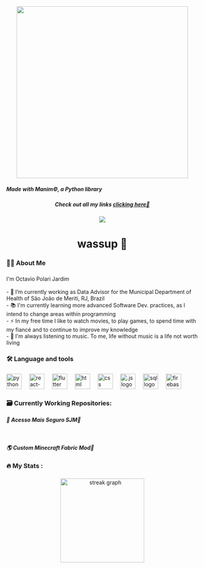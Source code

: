 <div align="center">
  <img height="450" src="https://d3rshtj5w2m4qx.cloudfront.net/7st2v%2Fpreview%2F71993872%2Fmain_large.gif?response-content-disposition=inline%3Bfilename%3D%22main_large.gif%22%3B&response-content-type=image%2Fgif&Expires=1761052086&Signature=G0OJ4iJ2DPFvKz7GCc0UvnwaU~ttZ0UK1PVg01L5tTvUQOAVwToTSnN73fvdOFySyAT~3sV7SOSv28kOUlB3zfPIHPInu~4ADXfKYIk72~l6YC6RGUqfm06gTv5pl6JT~yNg2vbg68tmh2unXRMIUjC7PyBvei8qZJ849SoD9ItyaAOJKkCL9pL6GVSBPrC-i8Fxn0mgSpUETh95Dqq7bzay28VG07nvVk2cFKlsDmiY4kBj6wwKshAldWOwasxaFCEh4quAmQnTa2eaPOhHCroWnP6LxUvkVawz0US~TP5Au3iCZgTgl9F1Le5xjfQyGonbduRKWm36qi3Fz-XSQw__&Key-Pair-Id=APKAJT5WQLLEOADKLHBQ"  />
  <h5 align="left"><i>Made with Manim&copy;, a Python library</i></h5>
</div>

###

<div>
    <h4 align="center"><i>Check out all my links <a alt="my-links-site logo" href="https://octavio-polari.github.io/My-Links/" >clicking here🔗</a></i></h4>
</div>

###

<div align="center">
  <img src="https://visitor-badge.laobi.icu/badge?page_id=octavio-polari.octavio.polari&"  />
</div>

###

<h1 align="center">wassup 🤙</h1>

###

<h3 align="left">👩‍💻  About Me</h3>

###

<p align="left">
  I'm Octavio Polari Jardim<br>
  <br>
  - 🔭 I’m currently working as Data Advisor for the Municipal Department of Health of São João de Meriti, RJ, Brazil<br>
  - 📚 I'm currently learning more advanced Software Dev. practices, as I intend to change areas within programming<br>
  - ⚡ In my free time I like to watch movies, to play games, to spend time with my fiancé and to continue to improve my knowledge<br>
  - 🎵 I'm always listening to music. To me, life without music is a life not worth living
</p>

###

<h3 align="left">🛠 Language and tools</h3>

###

<div align="left">
  <img src="https://cdn.jsdelivr.net/gh/devicons/devicon/icons/python/python-original-wordmark.svg" height="40" alt="python logo"  />
  <img width="12" />
  <img src="https://img.icons8.com/?size=100&id=123603&format=png&color=000000" height="40" alt="react-native logo"  />
  <img width="12" />
  <img src="https://img.icons8.com/?size=100&id=7I3BjCqe9rjG&format=png&color=000000" height="40" alt="flutter logo"  />
  <img width="12" />
  <img src="https://img.icons8.com/?size=100&id=20909&format=png&color=000000" height="40" alt="html logo"  />
  <img width="12" />
  <img src="https://img.icons8.com/?size=100&id=21278&format=png&color=000000" height="40" alt="css logo"  />
  <img width="12" />
  <img src="https://img.icons8.com/?size=100&id=108784&format=png&color=000000" height="40" alt=".js logo"  />
  <img width="12" />
  <img src="https://img.icons8.com/?size=100&id=J6KcaRLsTgpZ&format=png&color=000000" height="40" alt="sql logo"  />
  <img width="12" />
  <img src="https://cdn.jsdelivr.net/gh/devicons/devicon/icons/firebase/firebase-plain-wordmark.svg" height="40" alt="firebase logo"  />
  <img width="12" />
</div>

###

<h3 align="left">🗃️    Currently Working Repositories:</h3>

<div>
  <h4><a align="left" href="https://github.com/octavio-polari/acesso-mais-seguro-sjm" target="_blank" style="text-decoration: none"><i>📱 Acesso Mais Seguro SJM🔗</i></a></h4><br>
  <h4><a align="left" href="https://github.com/octavio-polari/Fabric-Dimensions-Boss-1.21.x" target="_blank" style="text-decoration: none"><i>🌎 Custom Minecraft Fabric Mod🔗</i></a></h4>
</div>

###

<h3 align="left">🔥   My Stats :</h3>

###

<div align="center">
  <img src="https://streak-stats.demolab.com?user=octavio-polari&locale=en&mode=daily&theme=dark&hide_border=false&border_radius=5&order=3" height="220" alt="streak graph"  />
</div>

###
